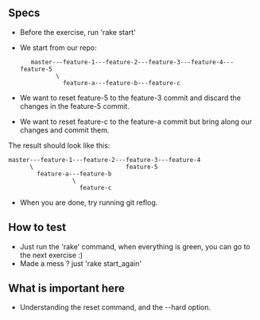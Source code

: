 ## Specs
- Before the exercise, run 'rake start'

- We start from our repo: 

         master---feature-1---feature-2---feature-3---feature-4---feature-5
                \
                  feature-a---feature-b---feature-c


- We want to reset feature-5 to the feature-3 commit and discard the changes in the feature-5 commit.
- We want to reset feature-c to the feature-a commit but bring along our changes and commit them. 

The result should look like this: 

    master---feature-1---feature-2---feature-3---feature-4
          \                          feature-5
            feature-a---feature-b
                      \
                        feature-c
- When you are done, try running git reflog. 

## How to test
- Just run the 'rake' command, when everything is green, you can go to the next exercise :)
- Made a mess ? just 'rake start_again'

## What is important here 
- Understanding the reset command, and the --hard option. 

